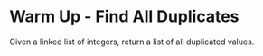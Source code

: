 # Warm Up - Find All Duplicates

Given a linked list of integers, return a list of all duplicated values.
